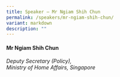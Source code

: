 ```yaml
---
title: Speaker – Mr Ngiam Shih Chun
permalink: /speakers/mr-ngiam-shih-chun/
variant: markdown
description: ""
---
```

#### **Mr Ngiam Shih Chun**

*Deputy Secretary (Policy), <br> Ministry of Home Affairs, Singapore*